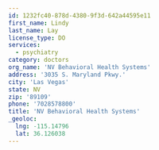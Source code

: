 ```yaml
---
id: 1232fc40-878d-4380-9f3d-642a44595e11
first_name: Lindy
last_name: Lay
license_type: DO
services:
  - psychiatry
category: doctors
org_name: 'NV Behavioral Health Systems'
address: '3035 S. Maryland Pkwy.'
city: 'Las Vegas'
state: NV
zip: '89109'
phone: '7028578800'
title: 'NV Behavioral Health Systems'
_geoloc:
  lng: -115.14796
  lat: 36.126038
---
```

